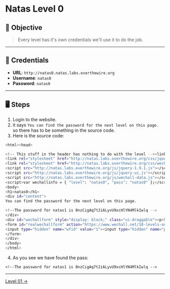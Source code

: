 # Natas Level 0

## 🧩 Objective

> Every level has it's own credentials we'll use it to do the job.

---

## 🧪 Credentials

- **URL**: `http://natas0.natas.labs.overthewire.org`
- **Username**: `natas0`
- **Password**: `natas0`

---

## 🖥️ Steps

1. Login to the website.
2. it says `You can find the password for the next level on this page.` so there has to be something in the source code.
3. Here is the source code:
```bash
<html><head>

<!-- This stuff in the header has nothing to do with the level --><link rel="stylesheet" type="text/css" href="http://natas.labs.overthewire.org/css/level.css">
<link rel="stylesheet" href="http://natas.labs.overthewire.org/css/jquery-ui.css">
<link rel="stylesheet" href="http://natas.labs.overthewire.org/css/wechall.css">
<script src="http://natas.labs.overthewire.org/js/jquery-1.9.1.js"></script>
<script src="http://natas.labs.overthewire.org/js/jquery-ui.js"></script>
<script src="http://natas.labs.overthewire.org/js/wechall-data.js"></script><script src="http://natas.labs.overthewire.org/js/wechall.js"></script>
<script>var wechallinfo = { "level": "natas0", "pass": "natas0" };</script></head>
<body>
<h1>natas0</h1>
<div id="content">
You can find the password for the next level on this page.

<!--The password for natas1 is 0nzCigAq7t2iALyvU9xcHlYN4MlkIwlq -->
</div>
<div id="wechallform" style="display: block;" class="ui-draggable"><p>Submit token</p>
<form id="realwechallform" action="https://www.wechall.net/10-levels-on-Natas.html" enctype="application/x-www-form-urlencoded" method="post">
<input type="hidden" name="wfid" value="1"><input type="hidden" name="password_solution" value="natas0"><input type="hidden" name="igotitnow" value="Register">
</form>
</div>
</body>
</html>
```
4. As you see we have found the pass:
```
<!--The password for natas1 is 0nzCigAq7t2iALyvU9xcHlYN4MlkIwlq -->
```
---
[Level 01 →](./level01.md)
